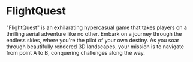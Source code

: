 # FlightQuest
 "FlightQuest" is an exhilarating hypercasual game that takes players on a thrilling aerial adventure like no other. Embark on a journey through the endless skies, where you're the pilot of your own destiny. As you soar through beautifully rendered 3D landscapes, your mission is to navigate from point A to B, conquering challenges along the way.
